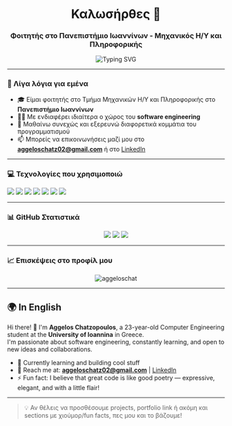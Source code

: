 <h1 align="center">Καλωσήρθες 👋</h1>
<h3 align="center">Φοιτητής στο Πανεπιστήμιο Ιωαννίνων - Μηχανικός Η/Υ και Πληροφορικής</h3>

<p align="center">
  <img src="https://readme-typing-svg.demolab.com?font=Fira+Code&size=22&pause=1000&center=true&width=935&lines=Welcome+to+my+GitHub!;sleep(),+eat(),+code(),+repeat();Simplicity+is+the+soul+of+efficiency;Code+is+like+a+joke+If+you+have+to+explain+it+.+It's+bad;" alt="Typing SVG" />
</p>

---

### 🧠 Λίγα λόγια για εμένα

- 🎓 Είμαι φοιτητής στο Τμήμα Μηχανικών Η/Υ και Πληροφορικής στο **Πανεπιστήμιο Ιωαννίνων**
- 👨‍💻 Με ενδιαφέρει ιδιαίτερα ο χώρος του **software engineering**
- 🌱 Μαθαίνω συνεχώς και εξερευνώ διαφορετικά κομμάτια του προγραμματισμού
- 📫 Μπορείς να επικοινωνήσεις μαζί μου στο **aggeloschatz02@gmail.com** ή στο [LinkedIn](https://www.linkedin.com/in/aggelos)

---

### 💻 Τεχνολογίες που χρησιμοποιώ

<p>
  <img src="https://img.shields.io/badge/-Python-blue?style=flat-square&logo=python" />
  <img src="https://img.shields.io/badge/-C++-00599C?style=flat-square&logo=c%2B%2B" />
  <img src="https://img.shields.io/badge/-HTML5-E34F26?style=flat-square&logo=html5" />
  <img src="https://img.shields.io/badge/-CSS3-1572B6?style=flat-square&logo=css3" />
  <img src="https://img.shields.io/badge/-JavaScript-F7DF1E?style=flat-square&logo=javascript" />
  <img src="https://img.shields.io/badge/-Git-F05032?style=flat-square&logo=git" />
  <img src="https://img.shields.io/badge/-Linux-FCC624?style=flat-square&logo=linux" />
</p>

---

### 📊 GitHub Στατιστικά

<p align="center">
  <img src="https://github-readme-stats.vercel.app/api?username=aggeloschat&show_icons=true&theme=tokyonight" />
  <img src="https://github-readme-streak-stats.herokuapp.com/?user=aggeloschat&theme=tokyonight" />
  <img src="https://github-profile-summary-cards.vercel.app/api/cards/profile-details?username=aggeloschat&theme=tokyonight" />
</p>

---

### 📈 Επισκέψεις στο προφίλ μου

<p align="center">
  <img src="https://komarev.com/ghpvc/?username=aggeloschat&label=Profile%20views&color=0e75b6&style=flat" alt="aggeloschat" />
</p>

---

## 🌍 In English

Hi there! 👋 I'm **Aggelos Chatzopoulos**, a 23-year-old Computer Engineering student at the **University of Ioannina** in Greece.  
I'm passionate about software engineering, constantly learning, and open to new ideas and collaborations.

- 🔭 Currently learning and building cool stuff
- 💬 Reach me at: **aggeloschatz02@gmail.com** | [LinkedIn](https://www.linkedin.com/in/aggelos)
- ⚡ Fun fact: I believe that great code is like good poetry — expressive, elegant, and with a little flair!

---

> 💡 Αν θέλεις να προσθέσουμε projects, portfolio link ή ακόμη και sections με χιούμορ/fun facts, πες μου και το βάζουμε!
